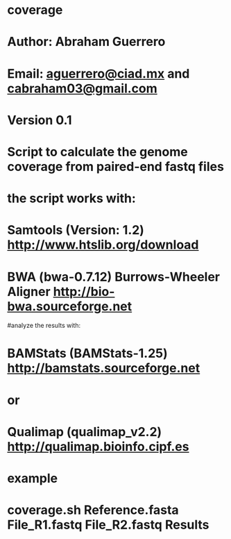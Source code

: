 # coverage
# Author: Abraham Guerrero 
# Email:  aguerrero@ciad.mx and cabraham03@gmail.com
# Version 0.1

# Script to calculate the genome coverage from paired-end fastq files 
# the script works with:
#                       Samtools (Version: 1.2)                     http://www.htslib.org/download
#                       BWA (bwa-0.7.12) Burrows-Wheeler Aligner    http://bio-bwa.sourceforge.net

#analyze the results with: 
#                       BAMStats (BAMStats-1.25)                    http://bamstats.sourceforge.net
#                               or
#                       Qualimap  (qualimap_v2.2)                   http://qualimap.bioinfo.cipf.es


# example
# coverage.sh Reference.fasta File_R1.fastq File_R2.fastq Results
